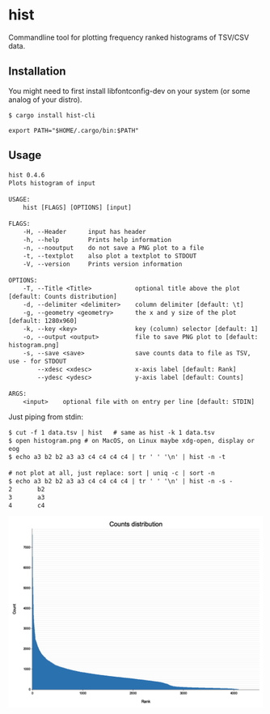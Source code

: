 # hist
Commandline tool for plotting frequency ranked histograms of TSV/CSV data.

## Installation
You might need to first install libfontconfig-dev on your system (or some analog of your distro).
```
$ cargo install hist-cli
```
```
export PATH="$HOME/.cargo/bin:$PATH"
```

## Usage
```
hist 0.4.6
Plots histogram of input

USAGE:
    hist [FLAGS] [OPTIONS] [input]

FLAGS:
    -H, --Header      input has header
    -h, --help        Prints help information
    -n, --nooutput    do not save a PNG plot to a file
    -t, --textplot    also plot a textplot to STDOUT
    -V, --version     Prints version information

OPTIONS:
    -T, --Title <Title>            optional title above the plot [default: Counts distribution]
    -d, --delimiter <delimiter>    column delimiter [default: \t]
    -g, --geometry <geometry>      the x and y size of the plot [default: 1280x960]
    -k, --key <key>                key (column) selector [default: 1]
    -o, --output <output>          file to save PNG plot to [default: histogram.png]
    -s, --save <save>              save counts data to file as TSV, use - for STDOUT
        --xdesc <xdesc>            x-axis label [default: Rank]
        --ydesc <ydesc>            y-axis label [default: Counts]

ARGS:
    <input>    optional file with on entry per line [default: STDIN]
```

Just piping from stdin:
```
$ cut -f 1 data.tsv | hist   # same as hist -k 1 data.tsv
$ open histogram.png # on MacOS, on Linux maybe xdg-open, display or eog
$ echo a3 b2 b2 a3 a3 c4 c4 c4 c4 | tr ' ' '\n' | hist -n -t

# not plot at all, just replace: sort | uniq -c | sort -n
$ echo a3 b2 b2 a3 a3 c4 c4 c4 c4 | tr ' ' '\n' | hist -n -s -
2       b2
3       a3
4       c4
```


![histogram](https://raw.githubusercontent.com/ahcm/hist-cli/main/doc/histogram.png)

